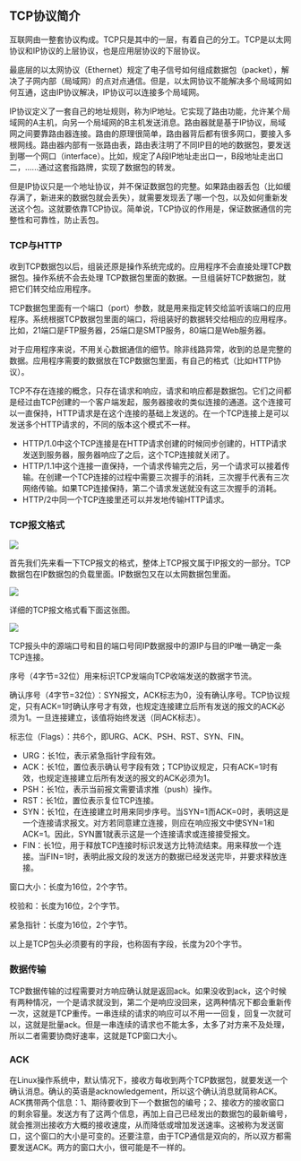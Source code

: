 ## TCP协议简介

互联网由一整套协议构成。TCP只是其中的一层，有着自己的分工。TCP是以太网协议和IP协议的上层协议，也是应用层协议的下层协议。

最底层的以太网协议（Ethernet）规定了电子信号如何组成数据包（packet），解决了子网内部（局域网）的点对点通信。但是，以太网协议不能解决多个局域网如何互通，这由IP协议解决，IP协议可以连接多个局域网。

IP协议定义了一套自己的地址规则，称为IP地址。它实现了路由功能，允许某个局域网的A主机，向另一个局域网的B主机发送消息。路由器就是基于IP协议，局域网之间要靠路由器连接。路由的原理很简单，路由器背后都有很多网口，要接入多根网线。路由器内部有一张路由表，路由表注明了不同IP目的地的数据包，要发送到哪一个网口（interface）。比如，规定了A段IP地址走出口一，B段地址走出口二，......通过这套指路牌，实现了数据包的转发。

但是IP协议只是一个地址协议，并不保证数据包的完整。如果路由器丢包（比如缓存满了，新进来的数据包就会丢失），就需要发现丢了哪一个包，以及如何重新发送这个包。这就要依靠TCP协议。简单说，TCP协议的作用是，保证数据通信的完整性和可靠性，防止丢包。

### TCP与HTTP

收到TCP数据包以后，组装还原是操作系统完成的。应用程序不会直接处理TCP数据包。操作系统不会去处理 TCP数据包里面的数据。一旦组装好TCP数据包，就把它们转交给应用程序。

TCP数据包里面有一个端口（port）参数，就是用来指定转交给监听该端口的应用程序。系统根据TCP数据包里面的端口，将组装好的数据转交给相应的应用程序。比如，21端口是FTP服务器，25端口是SMTP服务，80端口是Web服务器。

对于应用程序来说，不用关心数据通信的细节。除非线路异常，收到的总是完整的数据。应用程序需要的数据放在TCP数据包里面，有自己的格式（比如HTTP协议）。

TCP不存在连接的概念，只存在请求和响应，请求和响应都是数据包。它们之间都是经过由TCP创建的一个客户端发起，服务器接收的类似连接的通道。这个连接可以一直保持，HTTP请求是在这个连接的基础上发送的。在一个TCP连接上是可以发送多个HTTP请求的，不同的版本这个模式不一样。

- HTTP/1.0中这个TCP连接是在HTTP请求创建的时候同步创建的，HTTP请求发送到服务器，服务器响应了之后，这个TCP连接就关闭了。
- HTTP/1.1中这个连接一直保持，一个请求传输完之后，另一个请求可以接着传输。在创建一个TCP连接的过程中需要三次握手的消耗，三次握手代表有三次网络传输。如果TCP连接保持，第二个请求发送就没有这三次握手的消耗。
- HTTP/2中同一个TCP连接里还可以并发地传输HTTP请求。

### TCP报文格式

![](E:\GongZuoQu\KTZhiShiKu\Image\WangLuoGongCheng\TCPXieYi_img01.png)

首先我们先来看一下TCP报文的格式，整体上TCP报文属于IP报文的一部分。TCP数据包在IP数据包的负载里面。IP数据包又在以太网数据包里面。

![](E:\GongZuoQu\KTZhiShiKu\Image\WangLuoGongCheng\TCPXieYi_img02.jpeg)



详细的TCP报文格式看下面这张图。

![](E:\GongZuoQu\KTZhiShiKu\Image\WangLuoGongCheng\TCPXieYi_img03.png)

TCP报头中的源端口号和目的端口号同IP数据报中的源IP与目的IP唯一确定一条TCP连接。

序号（4字节=32位）用来标识TCP发端向TCP收端发送的数据字节流。

确认序号（4字节=32位）：SYN报文，ACK标志为0，没有确认序号。TCP协议规定，只有ACK=1时确认序号才有效，也规定连接建立后所有发送的报文的ACK必须为1。一旦连接建立，该值将始终发送（同ACK标志）。

标志位（Flags）：共6个，即URG、ACK、PSH、RST、SYN、FIN。

- URG：长1位，表示紧急指针字段有效。
- ACK：长1位，置位表示确认号字段有效；TCP协议规定，只有ACK=1时有效，也规定连接建立后所有发送的报文的ACK必须为1。
- PSH：长1位，表示当前报文需要请求推（push）操作。
- RST：长1位，置位表示复位TCP连接。
- SYN：长1位，在连接建立时用来同步序号。当SYN=1而ACK=0时，表明这是一个连接请求报文。对方若同意建立连接，则应在响应报文中使SYN=1和ACK=1。因此，SYN置1就表示这是一个连接请求或连接接受报文。
- FIN：长1位，用于释放TCP连接时标识发送方比特流结束。用来释放一个连接。当FIN=1时，表明此报文段的发送方的数据已经发送完毕，并要求释放连接。

窗口大小：长度为16位，2个字节。

校验和：长度为16位，2个字节。

紧急指针：长度为16位，2个字节。

以上是TCP包头必须要有的字段，也称固有字段，长度为20个字节。

### 数据传输

TCP数据传输的过程需要对方响应确认就是返回ack。如果没收到ack，这个时候有两种情况，一个是请求就没到，第二个是响应没回来，这两种情况下都会重新传一次，这就是TCP重传。一串连续的请求的响应可以不用一一回复，回复一次就可以，这就是批量ack。但是一串连续的请求也不能太多，太多了对方来不及处理，所以二者需要协商好速率，这就是TCP窗口大小。

### ACK

在Linux操作系统中，默认情况下，接收方每收到两个TCP数据包，就要发送一个确认消息。确认的英语是acknowledgement，所以这个确认消息就简称ACK。ACK携带两个信息：1、期待要收到下一个数据包的编号；2、接收方的接收窗口的剩余容量。发送方有了这两个信息，再加上自己已经发出的数据包的最新编号，就会推测出接收方大概的接收速度，从而降低或增加发送速率。这被称为发送窗口，这个窗口的大小是可变的。还要注意，由于TCP通信是双向的，所以双方都需要发送ACK。两方的窗口大小，很可能是不一样的。
